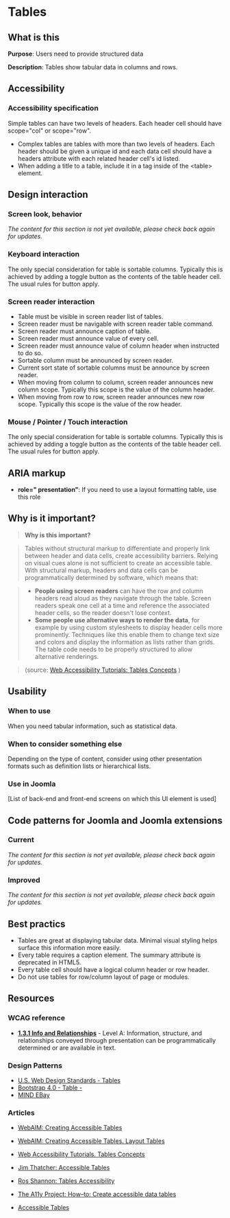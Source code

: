 # Tables
## What is this

**Purpose**: Users need to provide structured data

**Description**: Tables show tabular data in columns and rows.

## Accessibility

### Accessibility specification
Simple tables can have two levels of headers. Each header cell should have scope="col" or scope="row".
* Complex tables are tables with more than two levels of headers. Each header should be given a unique id and each data cell should have a headers attribute with each related header cell's id listed.
* When adding a title to a table, include it in a <caption> tag inside of the &lt;table> element.

## Design interaction
### Screen look, behavior

_The content for this section is not yet available, please check back again for updates._

### Keyboard interaction
The only special consideration for table is sortable columns. Typically this is achieved by adding a toggle button as the contents of the table header cell. The usual rules for button apply.

### Screen reader interaction
* Table must be visible in screen reader list of tables.
* Screen reader must be navigable with screen reader table command.
* Screen reader must announce caption of table.
* Screen reader must announce value of every cell.
* Screen reader must announce value of column header when instructed to do so.
* Sortable column must be announced by screen reader.
* Current sort state of sortable columns must be announce by screen reader.
* When moving from column to column, screen reader announces new column scope. Typically this scope is the value of the column header.
* When moving from row to row, screen reader announces new row scope. Typically this scope is the value of the row header.

### Mouse / Pointer / Touch interaction
The only special consideration for table is sortable columns. Typically this is achieved by adding a toggle button as the contents of the table header cell. The usual rules for button apply.

## ARIA markup
* **role=" presentation"**: If you need to use a layout formatting table, use this role

## Why is it important?
> **Why is this important?**

> Tables without structural markup to differentiate and properly link between header and data cells, create accessibility barriers. Relying on visual cues alone is not sufficient to create an accessible table. With structural markup, headers and data cells can be programmatically determined by software, which means that:

> - **People using screen readers** can have the row and column headers read aloud as they navigate through the table. Screen readers speak one cell at a time and reference the associated header cells, so the reader doesn't lose context.
> - **Some people use alternative ways to render the data**, for example by using custom stylesheets to display header cells more prominently. Techniques like this enable them to change text size and colors and display the information as lists rather than grids. The table code needs to be properly structured to allow alternative renderings.

> (source: [Web Accessibility Tutorials: Tables Concepts](https://www.w3.org/WAI/tutorials/tables/) )

## Usability

### When to use

When you need tabular information, such as statistical data.

### When to consider something else

Depending on the type of content, consider using other presentation formats such as definition lists or hierarchical lists.

### Use in Joomla

[List of back-end and front-end screens on which this UI element is used]

## Code patterns for Joomla and Joomla extensions

### Current

_The content for this section is not yet available, please check back again for updates._

### Improved

_The content for this section is not yet available, please check back again for updates._

## Best practics
* Tables are great at displaying tabular data. Minimal visual styling helps surface this information more easily.
* Every table requires a caption element. The summary attribute is deprecated in HTML5.
* Every table cell should have a logical column header or row header.
* Do not use tables for row/column layout of page or modules.

## Resources
### WCAG reference
* **[1.3.1 Info and Relationships](https://www.w3.org/WAI/WCAG20/quickref/#content-structure-separation-programmatic)** - Level A:   Information, structure, and relationships conveyed through presentation can be programmatically determined or are available in text.

### Design Patterns
* [U.S. Web Design Standards - Tables][4]
* [Bootstrap 4.0 - Table - ][5]
* [MIND EBay  ][6]

### Articles
* [WebAIM: Creating Accessible Tables][7]
* [WebAIM: Creating Accessible Tables. Layout Tables][8]
* [Web Accessibility Tutorials. Tables Concepts][9]
* [Jim Thatcher: Accessible Tables][10]
* [Ros Shannon: Tables Accessibility][11]
* [The A11y Project: How–to: Create accessible data tables][12]
* [Accessible Tables][13]

  [1]: http://access.aol.com/dhtml-style-guide-working-group/
  [2]: https://www.w3.org/TR/wai-aria-practices-1.1/
  [4]: https://standards.usa.gov/components/tables/
  [5]: https://getbootstrap.com/docs/4.0/content/tables/
  [6]: https://ebay.gitbooks.io/mindpatterns/content/structure/table.html
  [7]: http://webaim.org/techniques/tables/data
  [8]: http://webaim.org/techniques/tables/
  [9]: https://www.w3.org/WAI/tutorials/tables/
  [10]: https://jimthatcher.com/webcourse9.htm
  [11]: http://www.yourhtmlsource.com/tables/tablesaccessibility.html
  [12]: http://a11yproject.com/posts/accessible-data-tables/
  [13]: http://www.washington.edu/accessibility/web/tables/
